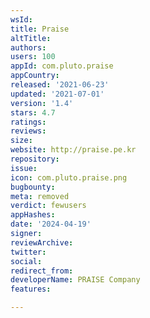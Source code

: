 ```yaml
---
wsId: 
title: Praise
altTitle: 
authors: 
users: 100
appId: com.pluto.praise
appCountry: 
released: '2021-06-23'
updated: '2021-07-01'
version: '1.4'
stars: 4.7
ratings: 
reviews: 
size: 
website: http://praise.pe.kr
repository: 
issue: 
icon: com.pluto.praise.png
bugbounty: 
meta: removed
verdict: fewusers
appHashes: 
date: '2024-04-19'
signer: 
reviewArchive: 
twitter: 
social: 
redirect_from: 
developerName: PRAISE Company
features: 

---
```


